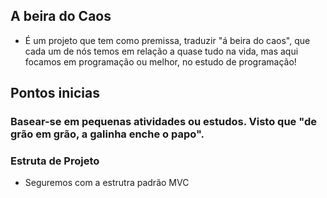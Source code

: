 ## A beira do Caos

 - É um projeto que tem como premissa, traduzir "á beira do caos", que cada um de nós temos em relação a quase tudo na vida, mas aqui focamos em programação ou melhor, no estudo de programação!

## Pontos inicias

### Basear-se em pequenas atividades ou estudos. Visto que "de grão em grão, a galinha enche o papo".

### Estruta de Projeto

 - Seguremos com a estrutra padrão MVC

